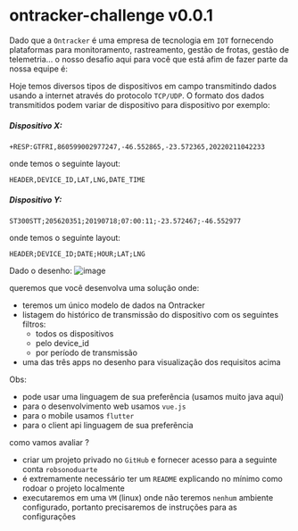 # ontracker-challenge v0.0.1

Dado que a `Ontracker` é uma empresa de tecnologia em `IOT` fornecendo plataformas para monitoramento, rastreamento, gestão de frotas, gestão de telemetria... o nosso desafio aqui para você que está afim de fazer parte da nossa equipe é:

Hoje temos diversos tipos de dispositivos em campo transmitindo dados usando a internet através do protocolo `TCP/UDP`. O formato dos dados transmitidos podem variar de dispositivo para dispositivo por exemplo:

##### Dispositivo X:
```
+RESP:GTFRI,860599002977247,-46.552865,-23.572365,20220211042233
```
onde temos o seguinte layout:
```
HEADER,DEVICE_ID,LAT,LNG,DATE_TIME
```

##### Dispositivo Y:
```
ST300STT;205620351;20190718;07:00:11;-23.572467;-46.552977
```
onde temos o seguinte layout:
```
HEADER;DEVICE_ID;DATE;HOUR;LAT;LNG
```

Dado o desenho:
![image](https://user-images.githubusercontent.com/797845/161099155-55b32939-58a7-422c-aa6d-18621b2b5c73.png)

queremos que você desenvolva uma solução onde:

* teremos um único modelo de dados na Ontracker
* listagem do histórico de transmissão do dispositivo com os seguintes filtros:
  * todos os dispositivos
  * pelo device_id
  * por período de transmissão
* uma das três apps no desenho para visualização dos requisitos acima

Obs:
* pode usar uma linguagem de sua preferência (usamos muito java aqui)
* para o desenvolvimento web usamos `vue.js`
* para o mobile usamos `flutter`
* para o client api linguagem de sua preferẽncia


como vamos avaliar ?

* criar um projeto privado no `GitHub` e fornecer acesso para a seguinte conta `robsonoduarte`
* é extremamente necessário ter um `README` explicando no mínimo como rodoar o projeto localmente
* executaremos  em uma `VM` (linux) onde não teremos `nenhum` ambiente configurado, portanto precisaremos de instruções para as configurações
